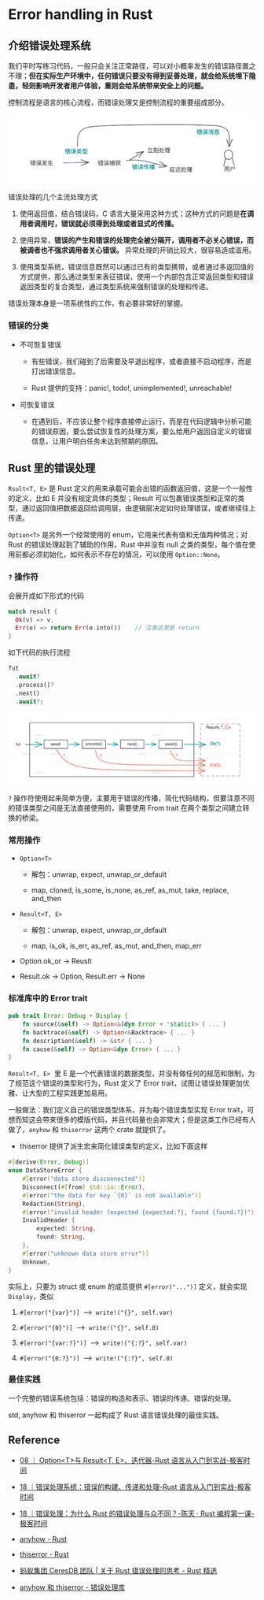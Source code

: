 # Error handling in Rust

## 介绍错误处理系统

我们平时写练习代码，一般只会关注正常路径，可以对小概率发生的错误路径置之不理；**但在实际生产环境中，任何错误只要没有得到妥善处理，就会给系统埋下隐患，轻则影响开发者用户体验，重则会给系统带来安全上的问题。**

控制流程是语言的核心流程，而错误处理又是控制流程的重要组成部分。

![](assets/2024-05-03-11-04-04-image.png)

错误处理的几个主流处理方式

1. 使用返回值，结合错误码，C 语言大量采用这种方式；这种方式的问题是**在调用者调用时，错误就必须得到处理或者显式的传播。**

2. 使用异常，**错误的产生和错误的处理完全被分隔开，调用者不必关心错误，而被调者也不强求调用者关心错误。** 异常处理的开销比较大，很容易造成滥用。

3. 使用类型系统，错误信息既然可以通过已有的类型携带，或者通过多返回值的方式提供，那么通过类型来表征错误，使用一个内部包含正常返回类型和错误返回类型的复合类型，通过类型系统来强制错误的处理和传递。

错误处理本身是一项系统性的工作，有必要非常好的掌握。

### 错误的分类

- 不可恢复错误

  - 有些错误，我们碰到了后需要及早退出程序，或者直接不启动程序，而是打出错误信息。

  - Rust 提供的支持：panic!, todo!, unimplemented!, unreachable!

- 可恢复错误

  - 在遇到后，不应该让整个程序直接停止运行，而是在代码逻辑中分析可能的错误原因，要么尝试恢复性的处理方案，要么给用户返回自定义的错误信息，让用户明白任务未达到预期的原因。

## Rust 里的错误处理

`Rsult<T, E>` 是 Rust 定义的用来承载可能会出错的函数返回值，这是一个一般性的定义，比如 E 并没有规定具体的类型；Result 可以包裹错误类型和正常的类型，通过返回值把数据返回给调用层，由逻辑层决定如何处理错误，或者继续往上传递。

`Option<T>` 是另外一个经常使用的 enum，它用来代表有值和无值两种情况；对 Rust 的错误处理起到了辅助的作用，Rust 中并没有 null 之类的类型，每个值在使用前都必须初始化，如何表示不存在的情况，可以使用 `Option::None`。

### `?` 操作符

会展开成如下形式的代码

```rust
match result {
  Ok(v) => v,
  Err(e) => return Err(e.into())    // 注意这里是 return
}
```

如下代码的执行流程

```rust
fut
  .await?
  .process()?
  .next()
  .await?;
```

![](assets/2024-05-05-13-33-00-image.png)

`?` 操作符使用起来简单方便，主要用于错误的传播，简化代码结构，但要注意不同的错误类型之间是无法直接使用的，需要使用 From trait 在两个类型之间建立转换的桥梁。

### 常用操作

- `Option<T>`

  - 解包：unwrap, expect, unwrap_or_default

  - map, cloned, is_some, is_none, as_ref, as_mut, take, replace, and_then

- `Result<T, E>`

  - 解包：unwrap, expect, unwrap_or_default

  - map, is_ok, is_err, as_ref, as_mut, and_then, map_err

- Option.ok_or -> Reuslt

- Result.ok -> Option, Result.err -> None

### 标准库中的 Error trait

```rust
pub trait Error: Debug + Display {
    fn source(&self) -> Option<&(dyn Error + 'static)> { ... }
    fn backtrace(&self) -> Option<&Backtrace> { ... }
    fn description(&self) -> &str { ... }
    fn cause(&self) -> Option<&dyn Error> { ... }
}
```

`Result<T, E>`  里 E 是一个代表错误的数据类型，并没有做任何的规范和限制，为了规范这个错误的类型和行为，Rust 定义了 Error trait，试图让错误处理更加优雅、让大型的工程实践更加易用。

一般做法：我们定义自己的错误类型体系，并为每个错误类型实现 Error trait，可想而知这会带来很多的模版代码，并且代码量也会非常大；但是这类工作已经有人做了，`anyhow` 和 `thiserror` 这两个 crate 就提供了。

- thiserror 提供了派生宏来简化错误类型的定义，比如下面这样

```rust
#[derive(Error, Debug)]
enum DataStoreError {
    #[error("data store disconnected")]
    Disconnect(#[from] std::io::Error),
    #[error("the data for key `{0}` is not available")]
    Redaction(String),
    #[error("invalid header (expected {expected:?}, found {found:?})")]
    InvalidHeader {
        expected: String,
        found: String,
    },
    #[error("unknown data store error")]
    Unknown,
}
```

实际上，只要为 struct 或 enum 的成员提供 `#[error("...")]` 定义，就会实现 `Display`，类似

1. `#[error("{var}")]` ⟶ `write!("{}", self.var)`

2. `#[error("{0}")]` ⟶ `write!("{}", self.0)`

3. `#[error("{var:?}")]` ⟶ `write!("{:?}", self.var)`

4. `#[error("{0:?}")]` ⟶ `write!("{:?}", self.0)`

### 最佳实践

一个完整的错误系统包括：错误的构造和表示、错误的传递、错误的处理。

std, anyhow 和 thiserror 一起构成了 Rust 语言错误处理的最佳实践。

## Reference

- [08 ｜ Option&lt;T&gt;与 Result&lt;T, E&gt;、迭代器-Rust 语言从入门到实战-极客时间](https://time.geekbang.org/column/article/722702)

- [18 ｜错误处理系统：错误的构建、传递和处理-Rust 语言从入门到实战-极客时间](https://time.geekbang.org/column/article/729009)

- [18 ｜错误处理：为什么 Rust 的错误处理与众不同？-陈天 · Rust 编程第一课-极客时间](https://time.geekbang.org/column/article/424002)

- [anyhow - Rust](https://docs.rs/anyhow/latest/anyhow/index.html)

- [thiserror - Rust](https://docs.rs/thiserror/latest/thiserror/)

- [蚂蚁集团 CeresDB 团队 | 关于 Rust 错误处理的思考 - Rust 精选](https://rustmagazine.github.io/rust_magazine_2021/chapter_2/rust_error_handle.html)

- [anyhow 和 thiserror - 错误处理库](https://rustcc.cn/article?id=6dcbf032-0483-4980-8bfe-c64a7dfb33c7)
